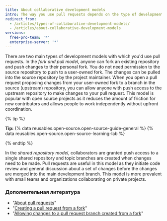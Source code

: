 ```yaml
---
title: About collaborative development models
intro: The way you use pull requests depends on the type of development model you use in your project.
redirect_from:
  - /articles/types-of-collaborative-development-models/
  - /articles/about-collaborative-development-models
versions:
  free-pro-team: '*'
  enterprise-server: '*'
---
```


There are two main types of development models with which you'd use pull requests. In the *fork and pull model*, anyone can fork an existing repository and push changes to their personal fork. You do not need permission to the source repository to push to a user-owned fork. The changes can be pulled into the source repository by the project maintainer. When you open a pull request proposing changes from your user-owned fork to a branch in the source (upstream) repository, you can allow anyone with push access to the upstream repository to make changes to your pull request.  This model is popular with open source projects as it reduces the amount of friction for new contributors and allows people to work independently without upfront coordination.

{% tip %}

**Tip:** {% data reusables.open-source.open-source-guide-general %} {% data reusables.open-source.open-source-learning-lab %}

{% endtip %}

In the *shared repository model*, collaborators are granted push access to a single shared repository and topic branches are created when changes need to be made. Pull requests are useful in this model as they initiate code review and general discussion about a set of changes before the changes are merged into the main development branch. This model is more prevalent with small teams and organizations collaborating on private projects.

### Дополнительная литература

- "[About pull requests](/articles/about-pull-requests)"
- "[Creating a pull request from a fork](/articles/creating-a-pull-request-from-a-fork)"
- "[Allowing changes to a pull request branch created from a fork](/articles/allowing-changes-to-a-pull-request-branch-created-from-a-fork)"
